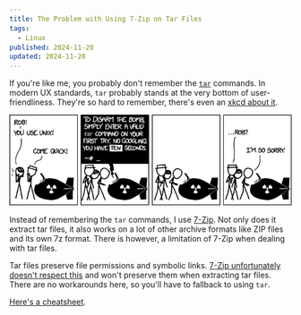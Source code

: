 ```yaml
---
title: The Problem with Using 7-Zip on Tar Files
tags:
  - Linux
published: 2024-11-20
updated: 2024-11-20
---
```


If you're like me, you probably don't remember the [`tar`](https://www.man7.org/linux/man-pages/man1/tar.1.html) commands. In modern UX standards, `tar` probably stands at the very bottom of user-friendliness. They're so hard to remember, there's even an [xkcd about it](https://xkcd.com/1168/).

![xkcd on tar](./7z-tar-1.png)

Instead of remembering the `tar` commands, I use [7-Zip](https://en.wikipedia.org/wiki/7-Zip). Not only does it extract tar files, it also works on a lot of other archive formats like ZIP files and its own 7z format. There is however, a limitation of 7-Zip when dealing with tar files.

Tar files preserve file permissions and symbolic links. [7-Zip unfortunately doesn't respect this](https://unix.stackexchange.com/questions/600282/preserve-file-permissions-and-symlinks-in-archive-with-7-zip) and won't preserve them when extracting tar files. There are no workarounds here, so you'll have to fallback to using `tar`.

[Here's a cheatsheet](https://devhints.io/tar).

